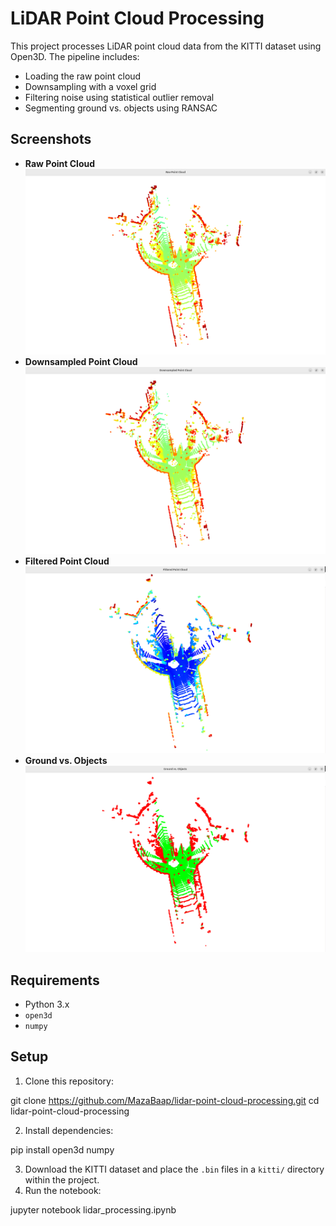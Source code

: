 # LiDAR Point Cloud Processing

This project processes LiDAR point cloud data from the KITTI dataset using Open3D. The pipeline includes:
- Loading the raw point cloud
- Downsampling with a voxel grid
- Filtering noise using statistical outlier removal
- Segmenting ground vs. objects using RANSAC

## Screenshots
- **Raw Point Cloud**  
  ![Raw Point Cloud](raw.png)
- **Downsampled Point Cloud**  
  ![Downsampled Point Cloud](downsampled.png)
- **Filtered Point Cloud**  
  ![Filtered Point Cloud](filtered.png)
- **Ground vs. Objects**  
  ![Segmented Point Cloud](segmented.png)

## Requirements
- Python 3.x
- `open3d`
- `numpy`

## Setup
1. Clone this repository:

git clone https://github.com/MazaBaap/lidar-point-cloud-processing.git cd lidar-point-cloud-processing

2. Install dependencies:

pip install open3d numpy

3. Download the KITTI dataset and place the `.bin` files in a `kitti/` directory within the project.
4. Run the notebook:

jupyter notebook lidar_processing.ipynb

